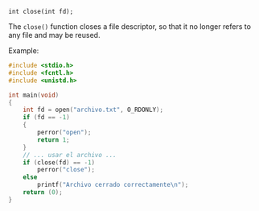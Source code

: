 `int close(int fd);`

The `close()` function  closes  a  file descriptor, so that it no longer refers to any file and may be reused.

Example:
```c
#include <stdio.h>
#include <fcntl.h>
#include <unistd.h>

int main(void)
{
    int fd = open("archivo.txt", O_RDONLY);
    if (fd == -1)
    {
        perror("open");
        return 1;
    }
    // ... usar el archivo ...
    if (close(fd) == -1)
        perror("close");
    else
        printf("Archivo cerrado correctamente\n");
    return (0);
}
```
